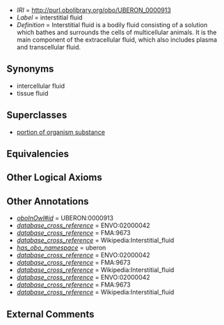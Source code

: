  * *IRI* = http://purl.obolibrary.org/obo/UBERON_0000913
 * *Label* = interstitial fluid
 * *Definition* = Interstitial fluid is a bodily fluid consisting of a solution which bathes and surrounds the cells of multicellular animals. It is the main component of the extracellular fluid, which also includes plasma and transcellular fluid.

## Synonyms

 * intercellular fluid
 * tissue fluid

## Superclasses

 * [portion of organism substance](../../UBERON/63/UBERON_0000463.md)

## Equivalencies


## Other Logical Axioms


## Other Annotations

 * *[oboInOwl#id](../../id/oboInOwl#id.md)* = UBERON:0000913
 * *[database_cross_reference](../../ef/oboInOwl#hasDbXref.md)* = ENVO:02000042
 * *[database_cross_reference](../../ef/oboInOwl#hasDbXref.md)* = FMA:9673
 * *[database_cross_reference](../../ef/oboInOwl#hasDbXref.md)* = Wikipedia:Interstitial_fluid
 * *[has_obo_namespace](../../ce/oboInOwl#hasOBONamespace.md)* = uberon
 * *[database_cross_reference](../../ef/oboInOwl#hasDbXref.md)* = ENVO:02000042
 * *[database_cross_reference](../../ef/oboInOwl#hasDbXref.md)* = FMA:9673
 * *[database_cross_reference](../../ef/oboInOwl#hasDbXref.md)* = Wikipedia:Interstitial_fluid
 * *[database_cross_reference](../../ef/oboInOwl#hasDbXref.md)* = ENVO:02000042
 * *[database_cross_reference](../../ef/oboInOwl#hasDbXref.md)* = FMA:9673
 * *[database_cross_reference](../../ef/oboInOwl#hasDbXref.md)* = Wikipedia:Interstitial_fluid

## External Comments

